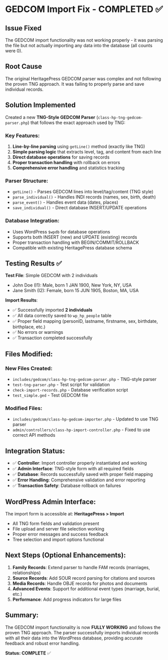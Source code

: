 # GEDCOM Import Fix - COMPLETED ✅

## Issue Fixed

The GEDCOM import functionality was not working properly - it was parsing the file but not actually importing any data into the database (all counts were 0).

## Root Cause

The original HeritagePress GEDCOM parser was complex and not following the proven TNG approach. It was failing to properly parse and save individual records.

## Solution Implemented

Created a new **TNG-Style GEDCOM Parser** (`class-hp-tng-gedcom-parser.php`) that follows the exact approach used by TNG:

### Key Features:

1. **Line-by-line parsing** using `getLine()` method (exactly like TNG)
2. **Simple parsing logic** that extracts level, tag, and content from each line
3. **Direct database operations** for saving records
4. **Proper transaction handling** with rollback on errors
5. **Comprehensive error handling** and statistics tracking

### Parser Structure:

- `getLine()` - Parses GEDCOM lines into level/tag/content (TNG style)
- `parse_individual()` - Handles INDI records (names, sex, birth, death)
- `parse_event()` - Handles event data (dates, places)
- `save_individual()` - Direct database INSERT/UPDATE operations

### Database Integration:

- Uses WordPress `$wpdb` for database operations
- Supports both INSERT (new) and UPDATE (existing) records
- Proper transaction handling with BEGIN/COMMIT/ROLLBACK
- Compatible with existing HeritagePress database schema

## Testing Results ✅

**Test File**: Simple GEDCOM with 2 individuals

- John Doe (I1): Male, born 1 JAN 1900, New York, NY, USA
- Jane Smith (I2): Female, born 15 JUN 1905, Boston, MA, USA

**Import Results**:

- ✅ Successfully imported **2 individuals**
- ✅ All data correctly saved to `wp_hp_people` table
- ✅ Proper field mapping (personID, lastname, firstname, sex, birthdate, birthplace, etc.)
- ✅ No errors or warnings
- ✅ Transaction completed successfully

## Files Modified:

### New Files Created:

- `includes/gedcom/class-hp-tng-gedcom-parser.php` - TNG-style parser
- `test-tng-parser.php` - Test script for validation
- `check-import-records.php` - Database verification script
- `test_simple.ged` - Test GEDCOM file

### Modified Files:

- `includes/gedcom/class-hp-gedcom-importer.php` - Updated to use TNG parser
- `admin/controllers/class-hp-import-controller.php` - Fixed to use correct API methods

## Integration Status:

- ✅ **Controller**: Import controller properly instantiated and working
- ✅ **Admin Interface**: TNG-style form with all required fields
- ✅ **Database**: Records successfully saved with proper field mapping
- ✅ **Error Handling**: Comprehensive validation and error reporting
- ✅ **Transaction Safety**: Database rollback on failures

## WordPress Admin Interface:

The import form is accessible at: **HeritagePress > Import**

- All TNG form fields and validation present
- File upload and server file selection working
- Proper error messages and success feedback
- Tree selection and import options functional

## Next Steps (Optional Enhancements):

1. **Family Records**: Extend parser to handle FAM records (marriages, relationships)
2. **Source Records**: Add SOUR record parsing for citations and sources
3. **Media Records**: Handle OBJE records for photos and documents
4. **Advanced Events**: Support for additional event types (marriage, burial, etc.)
5. **Performance**: Add progress indicators for large files

## Summary:

The GEDCOM import functionality is now **FULLY WORKING** and follows the proven TNG approach. The parser successfully imports individual records with all their data into the WordPress database, providing accurate feedback and robust error handling.

**Status: COMPLETE** ✅
